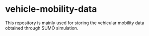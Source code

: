 # vehicle-mobility-data
This repository is mainly used for storing the vehicular mobility data obtained through SUMO simulation.
